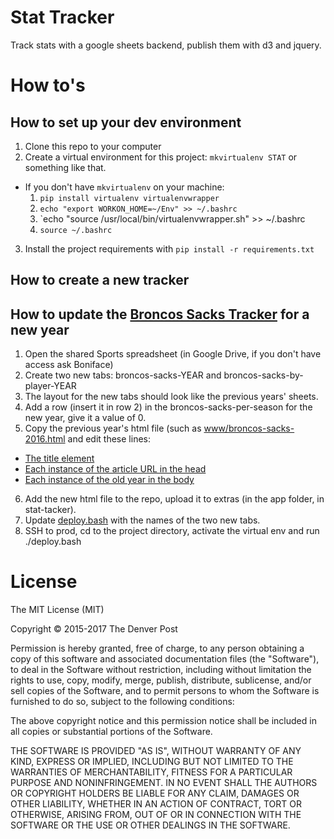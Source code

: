 # Stat Tracker
Track stats with a google sheets backend, publish them with d3 and jquery.

# How to's

## How to set up your dev environment

1. Clone this repo to your computer
2. Create a virtual environment for this project: `mkvirtualenv STAT` or something like that. 
  * If you don't have `mkvirtualenv` on your machine:
    1. `pip install virtualenv virtualenvwrapper`
    2. `echo "export WORKON_HOME=~/Env" >> ~/.bashrc`
    3. `echo "source /usr/local/bin/virtualenvwrapper.sh" >> ~/.bashrc
    4. `source ~/.bashrc`
3. Install the project requirements with `pip install -r requirements.txt`

## How to create a new tracker

## How to update the [Broncos Sacks Tracker](http://www.denverpost.com/2016/09/14/denver-broncos-sack-tracker-2016/) for a new year

1. Open the shared Sports spreadsheet (in Google Drive, if you don't have access ask Boniface)
2. Create two new tabs: broncos-sacks-YEAR and broncos-sacks-by-player-YEAR
3. The layout for the new tabs should look like the previous years' sheets.
4. Add a row (insert it in row 2) in the broncos-sacks-per-season for the new year, give it a value of 0.
5. Copy the previous year's html file (such as [www/broncos-sacks-2016.html](www/broncos-sacks-2016.html) and edit these lines:
  * [The title element](www/broncos-sacks-2016.html#L7)
  * [Each instance of the article URL in the head](www/broncos-sacks-2016.html#L9)
  * [Each instance of the old year in the body](www/broncos-sacks-2016.html#L151)
6. Add the new html file to the repo, upload it to extras (in the app folder, in stat-tacker).
7. Update [deploy.bash](deploy.bash) with the names of the two new tabs.
8. SSH to prod, cd to the project directory, activate the virtual env and run ./deploy.bash

# License

The MIT License (MIT)

Copyright © 2015-2017 The Denver Post

Permission is hereby granted, free of charge, to any person obtaining a copy
of this software and associated documentation files (the "Software"), to deal
in the Software without restriction, including without limitation the rights
to use, copy, modify, merge, publish, distribute, sublicense, and/or sell
copies of the Software, and to permit persons to whom the Software is
furnished to do so, subject to the following conditions:

The above copyright notice and this permission notice shall be included in all
copies or substantial portions of the Software.

THE SOFTWARE IS PROVIDED "AS IS", WITHOUT WARRANTY OF ANY KIND, EXPRESS OR
IMPLIED, INCLUDING BUT NOT LIMITED TO THE WARRANTIES OF MERCHANTABILITY,
FITNESS FOR A PARTICULAR PURPOSE AND NONINFRINGEMENT. IN NO EVENT SHALL THE
AUTHORS OR COPYRIGHT HOLDERS BE LIABLE FOR ANY CLAIM, DAMAGES OR OTHER
LIABILITY, WHETHER IN AN ACTION OF CONTRACT, TORT OR OTHERWISE, ARISING FROM,
OUT OF OR IN CONNECTION WITH THE SOFTWARE OR THE USE OR OTHER DEALINGS IN THE
SOFTWARE.
